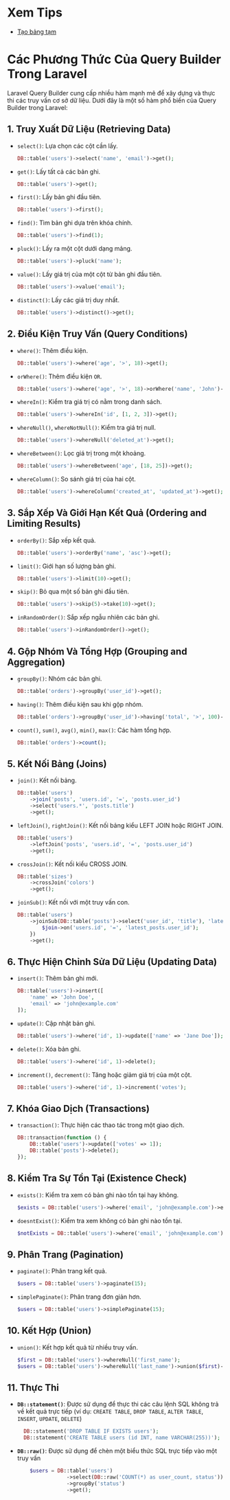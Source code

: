 # Xem Tips

- [Tạo bảng tạm](../../tips/tạo%20bảng%20tạm%20và%20insert%20update.md)

# Các Phương Thức Của Query Builder Trong Laravel

Laravel Query Builder cung cấp nhiều hàm mạnh mẽ để xây dựng và thực thi các truy vấn cơ sở dữ liệu. Dưới đây là một số hàm phổ biến của Query Builder trong Laravel:

## 1. Truy Xuất Dữ Liệu (Retrieving Data)

- `select()`: Lựa chọn các cột cần lấy.

  ```php
  DB::table('users')->select('name', 'email')->get();
  ```

- `get()`: Lấy tất cả các bản ghi.

  ```php
  DB::table('users')->get();
  ```

- `first()`: Lấy bản ghi đầu tiên.

  ```php
  DB::table('users')->first();
  ```

- `find()`: Tìm bản ghi dựa trên khóa chính.

  ```php
  DB::table('users')->find(1);
  ```

- `pluck()`: Lấy ra một cột dưới dạng mảng.

  ```php
  DB::table('users')->pluck('name');
  ```

- `value()`: Lấy giá trị của một cột từ bản ghi đầu tiên.

  ```php
  DB::table('users')->value('email');
  ```

- `distinct()`: Lấy các giá trị duy nhất.

  ```php
  DB::table('users')->distinct()->get();
  ```

## 2. Điều Kiện Truy Vấn (Query Conditions)

- `where()`: Thêm điều kiện.

  ```php
  DB::table('users')->where('age', '>', 18)->get();
  ```

- `orWhere()`: Thêm điều kiện `OR`.

  ```php
  DB::table('users')->where('age', '>', 18)->orWhere('name', 'John')->get();
  ```

- `whereIn()`: Kiểm tra giá trị có nằm trong danh sách.

  ```php
  DB::table('users')->whereIn('id', [1, 2, 3])->get();
  ```

- `whereNull()`, `whereNotNull()`: Kiểm tra giá trị null.

  ```php
  DB::table('users')->whereNull('deleted_at')->get();
  ```

- `whereBetween()`: Lọc giá trị trong một khoảng.

  ```php
  DB::table('users')->whereBetween('age', [18, 25])->get();
  ```

- `whereColumn()`: So sánh giá trị của hai cột.

  ```php
  DB::table('users')->whereColumn('created_at', 'updated_at')->get();
  ```

## 3. Sắp Xếp Và Giới Hạn Kết Quả (Ordering and Limiting Results)

- `orderBy()`: Sắp xếp kết quả.

  ```php
  DB::table('users')->orderBy('name', 'asc')->get();
  ```

- `limit()`: Giới hạn số lượng bản ghi.

  ```php
  DB::table('users')->limit(10)->get();
  ```

- `skip()`: Bỏ qua một số bản ghi đầu tiên.

  ```php
  DB::table('users')->skip(5)->take(10)->get();
  ```

- `inRandomOrder()`: Sắp xếp ngẫu nhiên các bản ghi.

  ```php
  DB::table('users')->inRandomOrder()->get();
  ```

## 4. Gộp Nhóm Và Tổng Hợp (Grouping and Aggregation)

- `groupBy()`: Nhóm các bản ghi.

  ```php
  DB::table('orders')->groupBy('user_id')->get();
  ```

- `having()`: Thêm điều kiện sau khi gộp nhóm.

  ```php
  DB::table('orders')->groupBy('user_id')->having('total', '>', 100)->get();
  ```

- `count()`, `sum()`, `avg()`, `min()`, `max()`: Các hàm tổng hợp.

  ```php
  DB::table('orders')->count();
  ```

## 5. Kết Nối Bảng (Joins)

- `join()`: Kết nối bảng.

  ```php
  DB::table('users')
      ->join('posts', 'users.id', '=', 'posts.user_id')
      ->select('users.*', 'posts.title')
      ->get();
  ```

- `leftJoin()`, `rightJoin()`: Kết nối bảng kiểu LEFT JOIN hoặc RIGHT JOIN.

  ```php
  DB::table('users')
      ->leftJoin('posts', 'users.id', '=', 'posts.user_id')
      ->get();
  ```

- `crossJoin()`: Kết nối kiểu CROSS JOIN.

  ```php
  DB::table('sizes')
      ->crossJoin('colors')
      ->get();
  ```

- `joinSub()`: Kết nối với một truy vấn con.

  ```php
  DB::table('users')
      ->joinSub(DB::table('posts')->select('user_id', 'title'), 'latest_posts', function ($join) {
          $join->on('users.id', '=', 'latest_posts.user_id');
      })
      ->get();
  ```

## 6. Thực Hiện Chỉnh Sửa Dữ Liệu (Updating Data)

- `insert()`: Thêm bản ghi mới.

  ```php
  DB::table('users')->insert([
      'name' => 'John Doe',
      'email' => 'john@example.com'
  ]);
  ```

- `update()`: Cập nhật bản ghi.

  ```php
  DB::table('users')->where('id', 1)->update(['name' => 'Jane Doe']);
  ```

- `delete()`: Xóa bản ghi.

  ```php
  DB::table('users')->where('id', 1)->delete();
  ```

- `increment()`, `decrement()`: Tăng hoặc giảm giá trị của một cột.

  ```php
  DB::table('users')->where('id', 1)->increment('votes');
  ```

## 7. Khóa Giao Dịch (Transactions)

- `transaction()`: Thực hiện các thao tác trong một giao dịch.

  ```php
  DB::transaction(function () {
      DB::table('users')->update(['votes' => 1]);
      DB::table('posts')->delete();
  });
  ```

## 8. Kiểm Tra Sự Tồn Tại (Existence Check)

- `exists()`: Kiểm tra xem có bản ghi nào tồn tại hay không.

  ```php
  $exists = DB::table('users')->where('email', 'john@example.com')->exists();
  ```

- `doesntExist()`: Kiểm tra xem không có bản ghi nào tồn tại.

  ```php
  $notExists = DB::table('users')->where('email', 'john@example.com')->doesntExist();
  ```

## 9. Phân Trang (Pagination)

- `paginate()`: Phân trang kết quả.

  ```php
  $users = DB::table('users')->paginate(15);
  ```

- `simplePaginate()`: Phân trang đơn giản hơn.

  ```php
  $users = DB::table('users')->simplePaginate(15);
  ```

## 10. Kết Hợp (Union)

- `union()`: Kết hợp kết quả từ nhiều truy vấn.

  ```php
  $first = DB::table('users')->whereNull('first_name');
  $users = DB::table('users')->whereNull('last_name')->union($first)->get();
  ```

## 11. Thực Thi

- **`DB::statement()`**: Được sử dụng để thực thi các câu lệnh SQL không trả về kết quả trực tiếp (ví dụ: `CREATE TABLE`, `DROP TABLE`, `ALTER TABLE`, `INSERT`, `UPDATE`, `DELETE`)

  ```php
    DB::statement('DROP TABLE IF EXISTS users');
    DB::statement('CREATE TABLE users (id INT, name VARCHAR(255))');
  ```

- **`DB::raw()`**: Được sử dụng để chèn một biểu thức SQL trực tiếp vào một truy vấn

  ```php
      $users = DB::table('users')
                  ->select(DB::raw('COUNT(*) as user_count, status'))
                  ->groupBy('status')
                  ->get();
  ```
